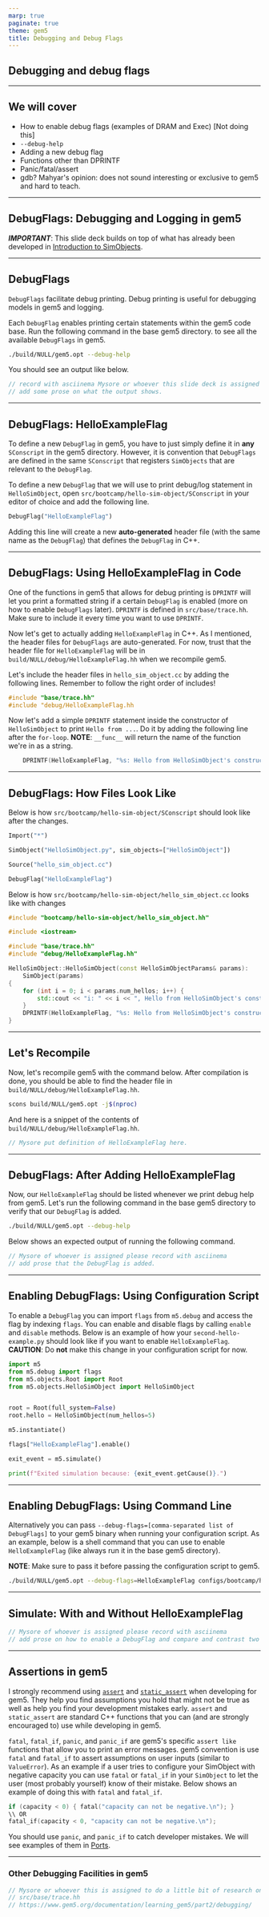 ```yaml
---
marp: true
paginate: true
theme: gem5
title: Debugging and Debug Flags
---
```


<!-- _class: title -->

## Debugging and debug flags

---

## We will cover

- How to enable debug flags (examples of DRAM and Exec) [Not doing this]
- `--debug-help`
- Adding a new debug flag
- Functions other than DPRINTF
- Panic/fatal/assert
- gdb? Mahyar's opinion: does not sound interesting or exclusive to gem5 and hard to teach.

---
<!-- _class: title -->

## DebugFlags: Debugging and Logging in gem5

***IMPORTANT***: This slide deck builds on top of what has already been developed in [Introduction to SimObjects](01-sim-objects-intro.md).

---

## DebugFlags

`DebugFlags` facilitate debug printing. Debug printing is useful for debugging models in gem5 and logging.

Each `DebugFlag` enables printing certain statements within the gem5 code base. Run the following command in the base gem5 directory. to see all the available `DebugFlags` in gem5.

```sh
./build/NULL/gem5.opt --debug-help
```

You should see an output like below.

```cpp
// record with asciinema Mysore or whoever this slide deck is assigned to.
// add some prose on what the output shows.
```

---
<!-- _class: too-much-code -->

## DebugFlags: HelloExampleFlag

To define a new `DebugFlag` in gem5, you have to just simply define it in **any** `SConscript` in the gem5 directory. However, it is convention that `DebugFlags` are defined in the same `SConscript` that registers `SimObjects` that are relevant to the `DebugFlag`.

To define a new `DebugFlag` that we will use to print debug/log statement in `HelloSimObject`, open `src/bootcamp/hello-sim-object/SConscript` in your editor of choice and add the following line.

```python
DebugFlag("HelloExampleFlag")
```

Adding this line will create a new **auto-generated** header file (with the same name as the `DebugFlag`) that defines the `DebugFlag` in C++.

---
<!-- _class: too-much-code -->
## DebugFlags: Using HelloExampleFlag in Code

One of the functions in gem5 that allows for debug printing is `DPRINTF` will let you print a formatted string if a certain `DebugFlag` is enabled (more on how to enable `DebugFlags` later). `DPRINTF` is defined in `src/base/trace.hh`. Make sure to include it every time you want to use `DPRINTF`.

Now let's get to actually adding `HelloExampleFlag` in C++. As I mentioned, the header files for `DebugFlags` are auto-generated. For now, trust that the header file for `HelloExampleFlag` will be in `build/NULL/debug/HelloExampleFlag.hh` when we recompile gem5.

Let's include the header files in `hello_sim_object.cc` by adding the following lines. Remember to follow the right order of includes!

```cpp
#include "base/trace.hh"
#include "debug/HelloExampleFlag.hh
```

Now let's add a simple `DPRINTF` statement inside the constructor of `HelloSimObject` to print `Hello from ...`. Do it by adding the following line after the `for-loop`. **NOTE**: `__func__` will return the name of the function we're in as a string.

```cpp
    DPRINTF(HelloExampleFlag, "%s: Hello from HelloSimObject's constructor!\n", __func__);
```

---
<!-- _class: too-much-code -->

## DebugFlags: How Files Look Like

Below is how `src/bootcamp/hello-sim-object/SConscript` should look like after the changes.

```python
Import("*")

SimObject("HelloSimObject.py", sim_objects=["HelloSimObject"])

Source("hello_sim_object.cc")

DebugFlag("HelloExampleFlag")
```

Below is how `src/bootcamp/hello-sim-object/hello_sim_object.cc` looks like with changes

```cpp
#include "bootcamp/hello-sim-object/hello_sim_object.hh"

#include <iostream>

#include "base/trace.hh"
#include "debug/HelloExampleFlag.hh"

HelloSimObject::HelloSimObject(const HelloSimObjectParams& params):
    SimObject(params)
{
    for (int i = 0; i < params.num_hellos; i++) {
        std::cout << "i: " << i << ", Hello from HelloSimObject's constructor!" << std::endl;
    }
    DPRINTF(HelloExampleFlag, "%s: Hello from HelloSimObject's constructor!\n", __func__);
}
```

---

## Let's Recompile

Now, let's recompile gem5 with the command below. After compilation is done, you should be able to find the header file in `build/NULL/debug/HelloExampleFlag.hh`.

```sh
scons build/NULL/gem5.opt -j$(nproc)
```

And here is a snippet of the contents of `build/NULL/debug/HelloExampleFlag.hh`.

```cpp
// Mysore put definition of HelloExampleFlag here.
```

---

## DebugFlags: After Adding HelloExampleFlag

Now, our `HelloExampleFlag` should be listed whenever we print debug help from gem5. Let's run the following command in the base gem5 directory to verify that our `DebugFlag` is added.

```sh
./build/NULL/gem5.opt --debug-help
```

Below shows an expected output of running the following command.

```cpp
// Mysore of whoever is assigned please record with asciinema
// add prose that the DebugFlag is added.
```

---
<!-- _class: too-much-code -->

## Enabling DebugFlags: Using Configuration Script

To enable a `DebugFlag` you can import `flags` from `m5.debug` and access the flag by indexing `flags`. You can enable and disable flags by calling `enable` and `disable` methods. Below is an example of how your `second-hello-example.py` should look like if you want to enable `HelloExampleFlag`. **CAUTION**: Do **not** make this change in your configuration script for now.

```python
import m5
from m5.debug import flags
from m5.objects.Root import Root
from m5.objects.HelloSimObject import HelloSimObject


root = Root(full_system=False)
root.hello = HelloSimObject(num_hellos=5)

m5.instantiate()

flags["HelloExampleFlag"].enable()

exit_event = m5.simulate()

print(f"Exited simulation because: {exit_event.getCause()}.")
```


---

## Enabling DebugFlags: Using Command Line

Alternatively you can pass `--debug-flags=[comma-separated list of DebugFlags]` to your gem5 binary when running your configuration script. As an example, below is a shell command that you can use to enable `HelloExampleFlag` (like always run it in the base gem5 directory).

**NOTE**: Make sure to pass it before passing the configuration script to gem5.

```sh
./build/NULL/gem5.opt --debug-flags=HelloExampleFlag configs/bootcamp/hello-sim-object/second-hello-example.py
```

---

## Simulate: With and Without HelloExampleFlag

```cpp
// Mysore of whoever is assigned please record with asciinema
// add prose on how to enable a DebugFlag and compare and contrast two outputs.
```
<!-- record with asciinema -->

---
<!-- _class: too-much-code -->

## Assertions in gem5

I strongly recommend using [`assert`](https://www.geeksforgeeks.org/assertions-cc/) and [`static_assert`](https://www.geeksforgeeks.org/understanding-static_assert-c-11/) when developing for gem5. They help you find assumptions you hold that might not be true as well as help you find your development mistakes early. `assert` and `static_assert` are standard C++ functions that you can (and are strongly encouraged to) use while developing in gem5.

`fatal`, `fatal_if`, `panic`, and `panic_if` are gem5's specific `assert like` functions that allow you to print an error messages. gem5 convention is use `fatal` and `fatal_if` to assert assumptions on user inputs (similar to `ValueError`). As an example if a user tries to configure your SimObject with negative capacity you can use `fatal` or `fatal_if` in your `SimObject` to let the user (most probably yourself) know of their mistake. Below shows an example of doing this with `fatal` and `fatal_if`.

```cpp
if (capacity < 0) { fatal("capacity can not be negative.\n"); }
\\ OR
fatal_if(capacity < 0, "capacity can not be negative.\n");
```

You should use `panic`, and `panic_if` to catch developer mistakes. We will see examples of them in [Ports](04-ports.md).

---

### Other Debugging Facilities in gem5

```cpp
// Mysore or whoever this is assigned to do a little bit of research on other debug printing in gem5.
// src/base/trace.hh
// https://www.gem5.org/documentation/learning_gem5/part2/debugging/
```
